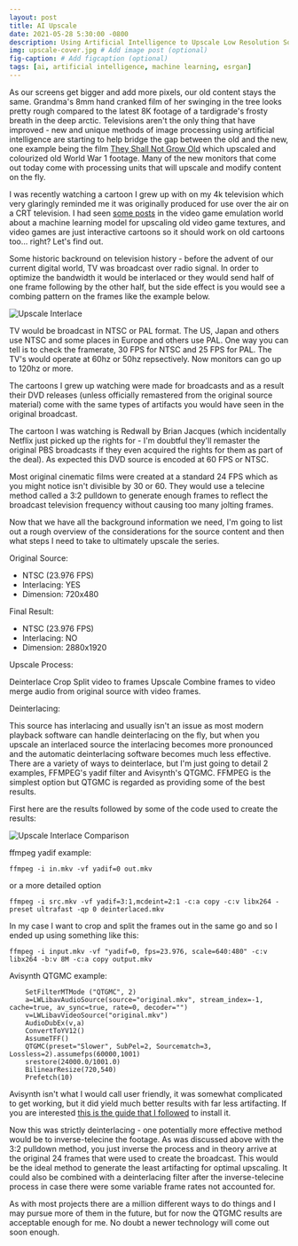 ```yaml
---
layout: post
title: AI Upscale
date: 2021-05-28 5:30:00 -0800
description: Using Artificial Intelligence to Upscale Low Resolution Sources # (optional)
img: upscale-cover.jpg # Add image post (optional)
fig-caption: # Add figcaption (optional)
tags: [ai, artificial intelligence, machine learning, esrgan]
---
```


As our screens get bigger and add more pixels, our old content stays the same. Grandma's 8mm hand cranked film of her swinging in the tree looks pretty rough compared to the latest 8K footage of a tardigrade's frosty breath in the deep arctic. Televisions aren't the only thing that have improved - new and unique methods of image processing using artificial intelligence are starting to help bridge the gap between the old and the new, one example being the film [They Shall Not Grow Old](https://en.wikipedia.org/wiki/They_Shall_Not_Grow_Old) which upscaled and colourized old World War 1 footage. Many of the new monitors that come out today come with processing units that will upscale and modify content on the fly. 

I was recently watching a cartoon I grew up with on my 4k television which very glaringly reminded me it was originally produced for use over the air on a CRT television. I had seen [some posts](https://www.theverge.com/2019/4/18/18311287/ai-upscaling-algorithms-video-games-mods-modding-esrgan-gigapixel) in the video game emulation world about a machine learning model for upscaling old video game textures, and video games are just interactive cartoons so it should work on old cartoons too... right? Let's find out.

Some historic backround on television history - before the advent of our current digital world, TV was broadcast over radio signal. In order to optimize the bandwidth it would be interlaced or they would send half of one frame following by the other half, but the side effect is you would see a combing pattern on the frames like the example below.

![Upscale Interlace]({{site.baseurl}}/assets/img/upscale-interlace.png)

TV would be broadcast in NTSC or PAL format. The US, Japan and others use NTSC and some places in Europe and others use PAL. One way you can tell is to check the framerate, 30 FPS for NTSC and 25 FPS for PAL. The TV's would operate at 60hz or 50hz repsectively. Now monitors can go up to 120hz or more.

The cartoons I grew up watching were made for broadcasts and as a result their DVD releases (unless officially remastered from the original source material) come with the same types of artifacts you would have seen in the original broadcast. 

The cartoon I was watching is Redwall by Brian Jacques (which incidentally Netflix just picked up the rights for - I'm doubtful they'll remaster the original PBS broadcasts if they even acquired the rights for them as part of the deal). As expected this DVD source is encoded at 60 FPS or NTSC.

Most original cinematic films were created at a standard 24 FPS which as you might notice isn't divisible by 30 or 60. They would use a telecine method called a 3:2 pulldown to generate enough frames to reflect the broadcast television frequency without causing too many jolting frames.

Now that we have all the background information we need, I'm going to list out a rough overview of the considerations for the source content and then what steps I need to take to ultimately upscale the series.

Original Source:

- NTSC (23.976 FPS)
- Interlacing: YES
- Dimension: 720x480

Final Result:

- NTSC (23.976 FPS)
- Interlacing: NO
- Dimension: 2880x1920

Upscale Process:

Deinterlace
Crop
Split video to frames
Upscale
Combine frames to video
merge audio from original source with video frames.

Deinterlacing:

This source has interlacing and usually isn't an issue as most modern playback software can handle deinterlacing on the fly, but when you upscale an interlaced source the interlacing becomes more pronounced and the automatic deinterlacing software becomes much less effective. There are a variety of ways to deinterlace, but I'm just going to detail 2 examples, FFMPEG's yadif filter and Avisynth's QTGMC. FFMPEG is the simplest option but QTGMC is regarded as providing some of the best results. 

First here are the results followed by some of the code used to create the results:

![Upscale Interlace Comparison]({{site.baseurl}}/assets/img/upscale-interlace-comparison.png)


ffmpeg yadif example:

```
ffmpeg -i in.mkv -vf yadif=0 out.mkv
```

or a more detailed option

```
ffmpeg -i src.mkv -vf yadif=3:1,mcdeint=2:1 -c:a copy -c:v libx264 -preset ultrafast -qp 0 deinterlaced.mkv
```

In my case I want to crop and split the frames out in the same go and so I ended up using something like this:

```
ffmpeg -i input.mkv -vf "yadif=0, fps=23.976, scale=640:480" -c:v libx264 -b:v 8M -c:a copy output.mkv
```

Avisynth QTGMC example:

```
    SetFilterMTMode ("QTGMC", 2)
    a=LWLibavAudioSource(source="original.mkv", stream_index=-1, cache=true, av_sync=true, rate=0, decoder="")
    v=LWLibavVideoSource("original.mkv")
    AudioDubEx(v,a)
    ConvertToYV12()
    AssumeTFF()
    QTGMC(preset="Slower", SubPel=2, Sourcematch=3, Lossless=2).assumefps(60000,1001)
    srestore(24000.0/1001.0)
    BilinearResize(720,540)
    Prefetch(10)
```

Avisynth isn't what I would call user friendly, it was somewhat complicated to get working, but it did yield much better results with far less artifacting. If you are interested [this is the guide that I followed](https://macilatthefront.blogspot.com/2021/01/deinterlacing-with-avisynth-and-qtgmc.html) to install it.

Now this was strictly deinterlacing - one potentially more effective method would be to inverse-telecine the footage. As was discussed above with the 3:2 pulldown method, you just inverse the process and in theory arrive at the original 24 frames that were used to create the broadcast. This would be the ideal method to generate the least artifacting for optimal upscaling. It could also be combined with a deinterlacing filter after the inverse-telecine process in case there were some variable frame rates not accounted for. 

As with most projects there are a million different ways to do things and I may pursue more of them in the future, but for now the QTGMC results are acceptable enough for me. No doubt a newer technology will come out soon enough.